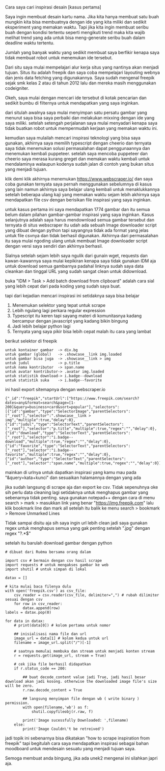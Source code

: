 Cara saya cari inspirasi desain [kasus pertama]

Saya ingin membuat desain kartu nama. Jika kita hanya membuat satu buah mungkin kita bisa membuatnya dengan ide yang kita miliki dan sedikit eksperiment yang memakan waktu. Tapi jika kita ingin membuat seribu buah dengan kondisi tertentu seperti mengikuti trend maka kita wajib melihat trend yang ada untuk bisa meng-generate seribu buah dalam deadline waktu tertentu.

Jumlah yang banyak waktu yang sedikit membuat saya berfikir kenapa saya tidak membuat robot untuk menemukan ide tersebut.

Dari situ saya mulai mempelajari alur kerja situs yang nantinya akan menjadi tujuan. Situs itu adalah freepik dan saya coba mempelajari layouting webnya dan jenis data fetching yang digunakannya. Saya sudah mengenal freepik sejak smk kelas 2 atau di tahun 2012 lalu dan mereka masih menggunakan codeigniter.

Okeh, saya mulai dengan mencari ide tersebut di kotak pencarian dan sedikit bumbu di filternya untuk mendapatkan yang saya inginkan.

dari situlah awalnya saya mulai menyimpan satu persatu gambar yang menurut saya bisa saya perbaiki dan melakukan mixxing dengan ide yang saya miliki. setelah setengah perjalanan saya mulai menyadari kenapa saya tidak buatkan robot untuk mempermudah kerjaan yang memakan waktu ini. 

kemudian saya mulailah mencari inspirasi teknologi yang bisa saya gunakan, akhirnya saya memilih typescript dengan cheerio dan ternyata saya tidak menemukan solusi permasalahan dapat penggunaannya dan menemukan kembali puppeteer. setelah saya mencoba puppeteer dan cheerio saya merasa kurang greget dan memakan waktu kembali untuk mendalaminya walaupun kodenya sudah jalan di contoh yang bukan situs yang menjadi tujuan.

klik demi klik akhirnya menemukan https://www.webscraper.io/ dan saya coba gunakan ternyata saya pernah menggunakan sebelumnya di kasus yang lain namun akhirnya saya belajar ulang kembali untuk menaklukkannya setelah beberapa ulang kaji yang memakan waktu sejam lebih akhirnya saya mendapatkan file csv dengan berisikan file inspirasi yang saya inginkan.

untuk kasus pertama ini saya mendapatkan 1774 gambar dan itu semua belum dalam pilahan gambar-gambar inspirasi yang saya inginkan. Kasus selanjutnya adalah saya harus mendownload semua gambar tersebut dan ternyata di situs webscraper itu udah ada sebuah Image downloader script yang dibuat dengan python tapi sayangnya tidak ada format yang jelas untuk file csvnya dan tidak berhasil digunakan. Akhirnya dari permasalahan itu saya mulai ngoding ulang untuk membuat Image downloader script dengan versi saya sendiri dan akhirnya berhasil.

Sialnya setelah sejam lebih saya ngulik dari gunain wget, requests dan kawan-kawannya saya mulai kepikiran kenapa saya tidak gunakan IDM aja untuk download semua gambarnya padahal linknya sudah saya data cleankan dan tinggal URL yang sudah sangat clean untuk didownload.

buka "IDM > Task > Add batch download from clipboard" adalah cara sial yang lebih cepat dari pada koding yang sudah saya buat. 

tapi dari kejadian mencari inspirasi ini setidaknya saya bisa belajar 
1. Menemukan selektor yang tepat untuk scrape
2. Lebih ngulang lagi perkara regular expression
3. Typescript itu keren tapi sayang materi di komunitasnya kadang bercampur dengan javascript yang kadang bikin bingung
4. Jadi lebih belajar python lagi
5. Ternyata yang saya pikir bisa lebih cepat malah itu cara yang lambat

berikut selektor di freepik 
```
untuk kontainer gambar  -> div.bg
untuk gambar (global)	-> .showcase__link img.loaded
untuk gambar bisa juga  -> .showcase__link > img
untuk judul 		    -> p.title
untuk nama kontributor  -> span.name
untuk avatar kontributor-> .avatar img.loaded
untuk statistik download-> i.badge--download
untuk statistik suka    -> i.badge--favorite
```

ini hasil export sitemapnya dengan webscraper.io

```
{"_id":"freepik","startUrl":["https://www.freepik.com/search?dates=any&format=search&page=[1-200]&query=business+card&sort=popular"],"selectors":[{"id":"gambar","type":"SelectorImage","parentSelectors":["_root"],"selector":".showcase__link > img","multiple":true,"delay":0},{"id":"judul","type":"SelectorText","parentSelectors":["_root"],"selector":"p.title","multiple":true,"regex":"","delay":0},{"id":"download","type":"SelectorText","parentSelectors":["_root"],"selector":"i.badge--download","multiple":true,"regex":"","delay":0},{"id":"favorite","type":"SelectorText","parentSelectors":["_root"],"selector":"i.badge--favorite","multiple":true,"regex":"","delay":0},{"id":"author","type":"SelectorText","parentSelectors":["_root"],"selector":"span.name","multiple":true,"regex":"","delay":0}]}
```

mainkan di urlnya untuk dapatkan inspirasi yang kamu mau pada "&query=kata+kunci" dan sesuaikan halamannya dengan yang ada

jika sudah langsung di scrape aja dan export ke csv. Tidak sepenuhnya oke sih perlu data cleaning lagi setidaknya untuk menghapus gambar yang sebenarnya tidak penting.
saya gunakan notepad++ dengan cara di menu search > mark > masukkan link yang benar "https://img.freepik.com" lalu klik bookmark line dan mark all
setelah itu balik ke menu search > bookmark > Remove Unmarked Lines

Tidak sampai disitu aja sih saya ingin url lebih clean jadi saya gunakan regex untuk menghapus semua yang gak penting setelah ".jpg" dengan regex "\?.*$"

setelah itu barulah download gambar dengan python

```
# dibuat dari Ruèma bersama orang dalam 

import csv # bermain dengan csv hasil scrape
import requests # untuk mengakses gambar ke web
import shutil # untuk simpan di lokal

datax = [] 

# kita mulai baca filenya dulu
with open('freepik.csv') as csv_file:
    csv_reader = csv.reader(csv_file, delimiter=",") # rubah dilimiter sesuai dengan csv
    for row in csv_reader:
        datax.append(row)
labels = datax.pop(0)

for data in datax:
    # print(data[0]) # kolom pertama untuk nomor

    ## inisialisasi nama file dan url
    image_url = data[1] # kolom kedua untuk url
    filename = image_url.split("/")[-1]

    # saatnya memulai membuka dan stream untuk menjadi konten stream
    r = requests.get(image_url, stream = True)

    # cek jika file berhasil didapatkan
    if r.status_code == 200:

        ## buat decode_content value jadi True, jadi hasil besar download akan jadi kosong. otherwise the downloaded image file's size will be zero.
        r.raw.decode_content = True
        
        ## langsung menyimpan file dengan wb ( write binary ) permission.
        with open(filename,'wb') as f:
            shutil.copyfileobj(r.raw, f)
            
        print('Image sucessfully Downloaded: ',filename)
    else:
        print('Image Couldn\'t be retreived')

```

jadi topik ini sebenarnya bisa dikatakan "how to scrape inspiration from freepik" tapi begitulah cara saya mendapatkan inspirasi sebagai bahan moodboard untuk mendesain sesuatu yang menjadi tujuan saya.

Semoga membuat anda bingung, jika ada unek2 mengenai ini silahkan japri aja.

 
